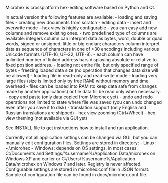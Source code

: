 Microhex is crossplatform hex-editing software based on Python and Qt.

In actual version the following features are available:
    - loading and saving files
    - creating new documents from scratch
    - editing data
    - insert and overwrite mode
    - hex view is highly configurable - you can easy add new columns and remove existing ones.
    - two predefined type of columns are available: integers column can interpret data as bytes, word, double or quad words, signed or unsigned, little or big endian; characters column interpret data as sequence of characters in one of >30 encodings including various Unicode formats (UTF-16, UF-32, UTF-8).
    - each column can have unlimited number of linked address bars displaying absolute or relative to fixed position address.
    - loading not entire file, but only specified range of bytes
    - freezing loaded data size (no operation that changes data size will be allowed)
    - loading file in read-only and read-write mode
    - loading very large files (size is limited only by free RAM) without memory and time overhead
    - files can be loaded into RAM (to keep data safe from changes made by another applications) or file data fill be read only when necessary.
    - copy and paste (only data copied from Microhex yet)
    - undo and redo operations not limited to state where file was saved (you can undo changed even after you save it to disk)
    - translation support (only English and Russian translations are shipped)
    - hex view zooming (Ctrl+Wheel)
    - hex view theming (not available via GUI yet)

See INSTALL file to get instructions how to install and run application.

Currently not all application settings can be changed via GUI, but you can manually edit configuration files.  Settings are stored in directory:
    - Linux: ~/.microhex
    - Windows: depends on OS settings, in most cases C:/Documents and Settings/%username%/Application Data/microhex on Windows XP and earlier or C:/Users/%username%/Application Data/microhex on Windows 7 and later. Registry is never affected.
Configurable settings are stored in microhex.conf file in JSON format. Sample of configuration file can be found in docs/microhex.conf file.